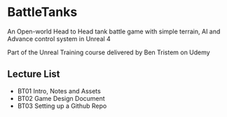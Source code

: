 
# BattleTanks

An Open-world Head to Head tank battle game with simple terrain, AI and Advance control system in Unreal 4


Part of the Unreal Training course delivered by Ben Tristem on Udemy

## Lecture List
* BT01 Intro, Notes and Assets
* BT02 Game Design Document
* BT03 Setting up a Github Repo
